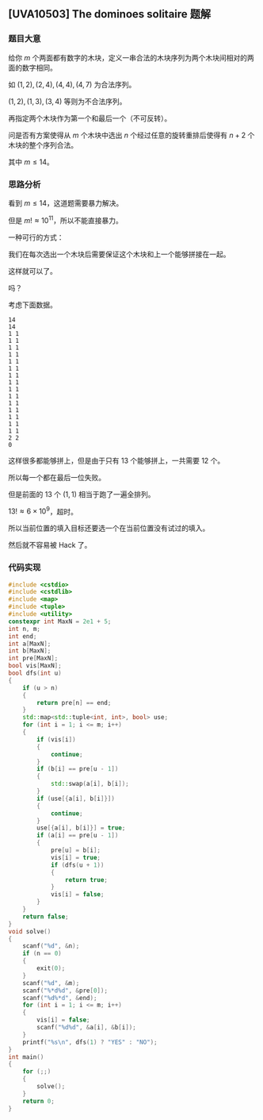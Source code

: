 ## [UVA10503] The dominoes solitaire 题解

### 题目大意

给你 $m$ 个两面都有数字的木块，定义一串合法的木块序列为两个木块间相对的两面的数字相同。

如 $(1, 2), (2, 4), (4, 4), (4, 7)$ 为合法序列。

$(1, 2), (1, 3), (3, 4)$ 等则为不合法序列。

再指定两个木块作为第一个和最后一个（不可反转）。

问是否有方案使得从 $m$ 个木块中选出 $n$ 个经过任意的旋转重排后使得有 $n + 2$ 个木块的整个序列合法。

其中 $m \le 14$。

### 思路分析

看到 $m \le 14$，这道题需要暴力解决。

但是 $m! \approx 10^{11}$，所以不能直接暴力。

一种可行的方式：

我们在每次选出一个木块后需要保证这个木块和上一个能够拼接在一起。

这样就可以了。

吗？

考虑下面数据。

```plain
14
14
1 1
1 1
1 1
1 1
1 1
1 1
1 1
1 1
1 1
1 1
1 1
1 1
1 1
1 1
1 1
2 2
0
```

这样很多都能够拼上，但是由于只有 $13$ 个能够拼上，一共需要 $12$ 个。

所以每一个都在最后一位失败。

但是前面的 $13$ 个 $(1, 1)$ 相当于跑了一遍全排列。

$13! \approx 6 \times 10^9$，超时。

所以当前位置的填入目标还要选一个在当前位置没有试过的填入。

然后就不容易被 Hack 了。

### 代码实现

```cpp
#include <cstdio>
#include <cstdlib>
#include <map>
#include <tuple>
#include <utility>
constexpr int MaxN = 2e1 + 5;
int n, m;
int end;
int a[MaxN];
int b[MaxN];
int pre[MaxN];
bool vis[MaxN];
bool dfs(int u)
{
    if (u > n)
    {
        return pre[n] == end;
    }
    std::map<std::tuple<int, int>, bool> use;
    for (int i = 1; i <= m; i++)
    {
        if (vis[i])
        {
            continue;
        }
        if (b[i] == pre[u - 1])
        {
            std::swap(a[i], b[i]);
        }
        if (use[{a[i], b[i]}])
        {
            continue;
        }
        use[{a[i], b[i]}] = true;
        if (a[i] == pre[u - 1])
        {
            pre[u] = b[i];
            vis[i] = true;
            if (dfs(u + 1))
            {
                return true;
            }
            vis[i] = false;
        }
    }
    return false;
}
void solve()
{
    scanf("%d", &n);
    if (n == 0)
    {
        exit(0);
    }
    scanf("%d", &m);
    scanf("%*d%d", &pre[0]);
    scanf("%d%*d", &end);
    for (int i = 1; i <= m; i++)
    {
        vis[i] = false;
        scanf("%d%d", &a[i], &b[i]);
    }
    printf("%s\n", dfs(1) ? "YES" : "NO");
}
int main()
{
    for (;;)
    {
        solve();
    }
    return 0;
}

```

